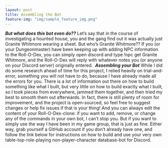 ```yaml
---
layout: post
title: Assembling the Bot
feature-img: "img/sample_feature_img.png"
---
```

***But what does this bot even do??***
Let’s say that in the course of investigating a hounted house, you and the gang find out it was actually just Granite Whitmore wearing a sheet. But who’s Granite Whitmore?? If you (or your Dungeonmaster) have been keeping up with adding NPC information to the Roll-O-Dex, you can simply open discord and type !npc get Granite Whitmore, and the Roll-O-Dex will reply with whatever notes you (or anyone on your Discord server) originally entered. 
***Assembling your Bot***
While I did do some research ahead of time for this project, I relied heavily on trial-and-error, something you will not have to do, because I have already made all the errors for you. There is a lot of information out there on how to build something like what I built, but very little on how to build exactly what I built, so I took pieces from everywhere, jammed them together, and then tried my best to smooth them out afterwards. In fact, there is still plenty of room for improvement, and the project is open-sourced, so feel free to suggest changes or help fix issues if that is your thing! And you can always edit the content of your Roll-O-Dex-clone: if you want to add, remove, or change any of the commands in your own bot, I can’t stop you. But if you want to simply use the way I have been in my game group, that is just as fine. Either way, grab yourself a GitHub account if you don’t already have one, and follow the link below for instructions on how to build and use your very own table-top-role-playing non-player-character database-bot for Discord. 